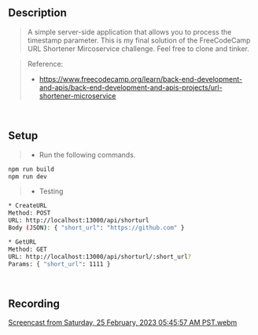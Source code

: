 ## Description

> A simple server-side application that allows you to process the timestamp parameter. This is my final solution of the FreeCodeCamp URL Shortener Mircoservice challenge. Feel free to clone and tinker.

> Reference:
>
> - https://www.freecodecamp.org/learn/back-end-development-and-apis/back-end-development-and-apis-projects/url-shortener-microservice

<br />

## Setup

> - Run the following commands.

```bash
npm run build
npm run dev
```

> - Testing

```bash
* CreateURL
Method: POST
URL: http://localhost:13000/api/shorturl
Body (JSON): { "short_url": "https://github.com" }

* GetURL
Method: GET
URL: http://localhost:13000/api/shorturl/:short_url?
Params: { "short_url": 1111 }
```

<br />

## Recording
[Screencast from Saturday, 25 February, 2023 05:45:57 AM PST.webm](https://user-images.githubusercontent.com/69438999/221299576-f93409a0-1533-44f6-83ab-4be6b97278f3.webm)

